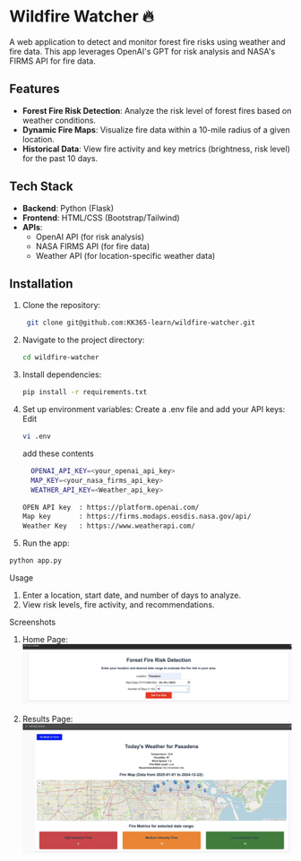 # Wildfire Watcher 🔥

A web application to detect and monitor forest fire risks using weather and fire data. This app leverages OpenAI's GPT for risk analysis and NASA's FIRMS API for fire data.

## Features
- **Forest Fire Risk Detection**: Analyze the risk level of forest fires based on weather conditions.
- **Dynamic Fire Maps**: Visualize fire data within a 10-mile radius of a given location.
- **Historical Data**: View fire activity and key metrics (brightness, risk level) for the past 10 days.

## Tech Stack
- **Backend**: Python (Flask)
- **Frontend**: HTML/CSS (Bootstrap/Tailwind)
- **APIs**:
  - OpenAI API (for risk analysis)
  - NASA FIRMS API (for fire data)
  - Weather API (for location-specific weather data)

## Installation
1. Clone the repository:
   ```bash
    git clone git@github.com:KK365-learn/wildfire-watcher.git
   ```
2. Navigate to the project directory:
    ```bash
    cd wildfire-watcher
    ```
3. Install dependencies:
    ```bash
    pip install -r requirements.txt
    ```
4. Set up environment variables:
  Create a .env file and add your API keys:
  Edit
    ```bash
    vi .env 
    ```
    add these contents
    ```bash
      OPENAI_API_KEY=<your_openai_api_key>
      MAP_KEY=<your_nasa_firms_api_key>
      WEATHER_API_KEY=<Weather_api_key>
    ```
    ```html
    OPEN API key  : https://platform.openai.com/
    Map key       : https://firms.modaps.eosdis.nasa.gov/api/
    Weather Key   : https://www.weatherapi.com/
    ```
5. Run the app:
  ```bash
  python app.py
  ```

Usage
  1. Enter a location, start date, and number of days to analyze.
  2. View risk levels, fire activity, and recommendations.

Screenshots
  1. Home Page:
    ![Alt text](images/fire_input.jpg)
    
  2. Results Page:
    ![image info](images/fire_report.jpg)

